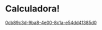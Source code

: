 # Calculadora!

[0cb89c3d-9ba8-4e00-8c1a-e54dd41385d0](https://user-images.githubusercontent.com/80293187/226397381-18f6d60a-39d7-4370-af6a-1caacdd4f1a9.jpg)

